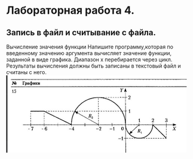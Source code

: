 # Лабораторная работа 4.
## Запись в файл и считывание с файла.
Вычисление значения функции
Напишите программу,которая по введенному значению аргумента вычисляет значение функции, заданной в виде графика. Диапазон х перебирается через цикл. Результаты вычисления должны быть записаны в текстовый файл и считаны с него.
![image](./gr.jpg)
